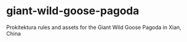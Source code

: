 # giant-wild-goose-pagoda
Prokitektura rules and assets for the Giant Wild Goose Pagoda in Xian, China
